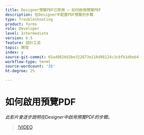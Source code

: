```yaml
---
title: Designer預覽PDF已禁用 — 如何啟用預覽PDF
description: 在Designer中配置PDF預覽的步驟
type: Troubleshooting
product: forms
role: Developer
level: Intermediate
version: 6.5
feature: 設計工具
topic: 開發
index: y
source-git-commit: 65a40826d3be322673e116d98124c3cbfb1d6eb4
workflow-type: tm+mt
source-wordcount: '35'
ht-degree: 2%

---
```



# 如何啟用預覽PDF

*此影片會逐步說明在Designer中啟用預覽PDF的步驟。*

>[!VIDEO](https://video.tv.adobe.com/v/335500?quality=9&learn=on)

